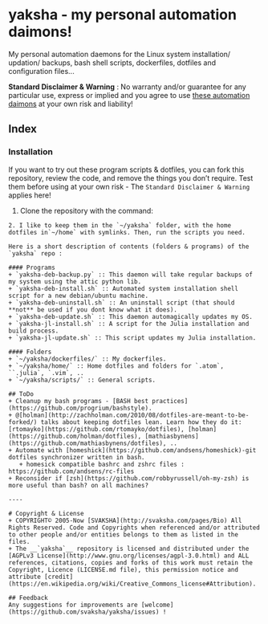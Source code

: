 # yaksha - my personal automation daimons!

My personal automation daemons for the Linux system installation/ updation/ backups, bash shell scripts, dockerfiles, dotfiles and configuration files...

**Standard Disclaimer & Warning** : No warranty and/or guarantee for any particular use, express or implied and you agree to use [these automation daimons](http://svaksha.github.io/yaksha) at your own risk and liability! 

## Index

### Installation 
If you want to try out these program scripts & dotfiles, you can fork this repository, review the code, and remove the things you don’t require. Test them before using at your own risk - The `Standard Disclaimer & Warning` applies here! 

1. Clone the repository with the command:
```git clone https://github.com/svaksha/yaksha.git && cd yaksha
2. I like to keep them in the `~/yaksha` folder, with the home dotfiles in`~/home` with symlinks. Then, run the scripts you need.

Here is a short description of contents (folders & programs) of the `yaksha` repo :

#### Programs
+ `yaksha-deb-backup.py` :: This daemon will take regular backups of my system using the attic python lib.
+ `yaksha-deb-install.sh` :: Automated system installation shell script for a new debian/ubuntu machine.
+ `yaksha-deb-uninstall.sh` :: An uninstall script (that should **not** be used if you dont know what it does).
+ `yaksha-deb-update.sh` :: This daemon automagically updates my OS.
+ `yaksha-jl-install.sh` :: A script for the Julia installation and build process.
+ `yaksha-jl-update.sh` :: This script updates my Julia installation.

#### Folders
+ `~/yaksha/dockerfiles/` :: My dockerfiles.
+ `~/yaksha/home/` :: Home dotfiles and folders for `.atom`, ``.julia`, `.vim`, ..
+ `~/yaksha/scripts/` :: General scripts.

## ToDo
+ Cleanup my bash programs - [BASH best practices](https://github.com/progrium/bashstyle).
+ @[holman](http://zachholman.com/2010/08/dotfiles-are-meant-to-be-forked/) talks about keeping dotfiles lean. Learn how they do it: [rtomayko](https://github.com/rtomayko/dotfiles), [holman](https://github.com/holman/dotfiles), [mathiasbynens](https://github.com/mathiasbynens/dotfiles), ..
+ Automate with [homeshick](https://github.com/andsens/homeshick)-git dotfiles synchronizer written in bash.
   + homesick compatible bashrc and zshrc files : https://github.com/andsens/rc-files
+ Reconsider if [zsh](https://github.com/robbyrussell/oh-my-zsh) is more useful than bash? on all machines?

----

# Copyright & License
+ COPYRIGHT© 2005-Now [SVAKSHA](http://svaksha.com/pages/Bio) All Rights Reserved. Code and Copyrights when referenced and/or attributed to other people and/or entities belongs to them as listed in the files. 
+ The __`yaksha`__ repository is licensed and distributed under the [AGPLv3 License](http://www.gnu.org/licenses/agpl-3.0.html) and ALL references, citations, copies and forks of this work must retain the Copyright, Licence (LICENSE.md file), this permission notice and attribute [credit](https://en.wikipedia.org/wiki/Creative_Commons_license#Attribution).

## Feedback
Any suggestions for improvements are [welcome](https://github.com/svaksha/yaksha/issues) !

